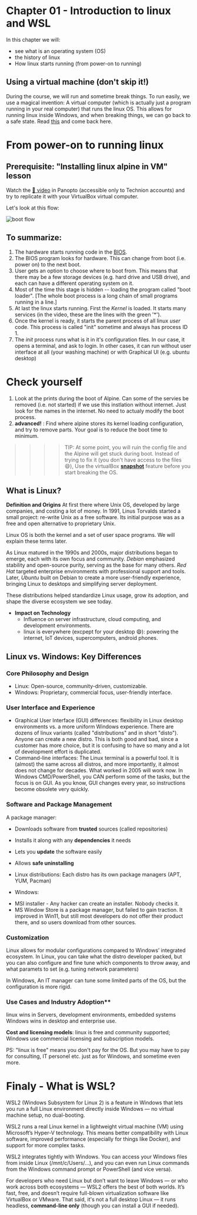 # Chapter 01 - Introduction to linux and WSL

In this chapter we will:

- see what is an operating system (OS)
- the history of linux
- How linux starts running (from power-on to running)



## Using a virtual machine (don't skip it!)
During the course, we will run and sometime break things. To run easily, we use a magical invention: A virtual computer (which is actually just a program running in your real computer) that runs the linux OS.
This allows for running linux inside Windows, and when breaking things, we can go back to a safe state.
Read [this](./virtual_machines.md) and come back here.


# From power-on to running linux

## Prerequisite: "Installing linux alpine in VM" lesson

Watch the [🎥 video](https://panoptotech.cloud.panopto.eu/Panopto/Pages/Viewer.aspx?id=141815e4-0c6f-4176-b022-b2b000826174) in Panopto (accessible only to Technion accounts) and try to replicate it with your VirtualBox virtual computer.

Let's look at this flow:

<!-- ![boot flow](./resources/01911933-5a25-4dba-a57c-d9bd65680d84_1280x1664.webp)
-->

![boot flow](https://miro.medium.com/v2/resize:fit:720/format:webp/1*sjr7OoJ3xS5VZxoZ6_YF6w.png)






## To summarize:
1. The hardware starts running code in the [BIOS](https://en.wikipedia.org/wiki/BIOS).
2. The BIOS program looks for hardware. This can change from boot (i.e. power on) to the next boot.
3. User gets an option to choose where to boot from. This means that there may be a few storage devices (e.g. hard drive and USB drive), and each can have a different operating system on it.
4. Most of the time this stage is hidden -- loading the program called "boot loader". [The whole boot process is a long chain of small programs running in a line.]
5. At last the linux starts running. First the *Kernel* is loaded. It starts many services (in the video, these are the lines with the green '*').
6. Once the kernel is ready, it starts the parent process of all linux *user* code. This process is called "init" sometime and always has process ID 1.
7. The *init* process runs what is it in it's configuration files. In our case, it opens a terminal, and ask to login. In other cases, it can run without user interface at all (your washing machine) or with Graphical UI (e.g. ubuntu desktop)

# Check yourself
1. Look at the prints during the boot of Alpine. Can some of the servies be removed (i.e. not started) if we use this instlation without internet. Just look for the names in the internet. No need to actualy modify the boot process.
2. **advanced!** : Find where alpine stores its kernel loading configuration, and try to remove parts. Your goal is to reduce the boot time to minimum.
  
  >>>> TIP: At some point, you will ruin the config file and the Alpine will get stuck during boot. Instead of trying to fix it (you don't have access to the files 😄), Use the virtualBox [**snapshot**](https://docs.oracle.com/en/virtualization/virtualbox/6.0/user/snapshots.html) feature before you start breaking the OS.



##  What is Linux?

**Definition and Origins**
  At first there where Unix OS, developed by large companies, and costing a lot of money. In 1991, Linus Torvalds started a small project: re-write Unix as a free software. Its initial purpose was as a free and open alternative to proprietary Unix.

  Linux OS is both the kernel and a set of user space programs. We will explain these terms later.

 
As Linux matured in the 1990s and 2000s, major distributions began to emerge, each with its own focus and community. *Debian* emphasized stability and open-source purity, serving as the base for many others. *Red Hat* targeted enterprise environments with professional support and tools. Later, *Ubuntu* built on Debian to create a more user-friendly experience, bringing Linux to desktops and simplifying server deployment. 

These distributions helped standardize Linux usage, grow its adoption, and shape the diverse ecosystem we see today.

- **Impact on Technology**
  - Influence on server infrastructure, cloud computing, and development environments.
  - linux is everywhere (excpept for your desktop 😄): powering the internet, IoT devices, supercomputers, android phones.



## Linux vs. Windows: Key Differences

### Core Philosophy and Design
  - Linux: Open-source, community-driven, customizable.
  - Windows: Proprietary, commercial focus, user-friendly interface.

### User Interface and Experience
  - Graphical User Interface (GUI) differences: flexibility in Linux desktop environments vs. a more uniform Windows experience.
  There are dozens of linux variants (called "distributions" and in short "disto"). Anyone can create a new distro. This is both good and bad, since a customer has more choice, but it is confusing to have so many and a lot of development effort is duplicated.
  - Command-line interfaces: The Linux terminal is a powerful tool. It is (almost) the same across all distros, and more importantly, it almost does not change for decades. What worked in 2005 will work now. 
  In Windows CMD/PowerShell, you CAN perform some of the tasks, but the focus is on GUI. As you know, GUI changes every year, so instructions become obsolete very quickly.


### Software and Package Management

A package manager:

 - Downloads software from **trusted** sources (called repositories)
 - Installs it along with any **dependencies** it needs
 - Lets you **update** the software easily
 - Allows **safe uninstalling**



  - Linux distributions:
     Each distro has its own  package managers (APT, YUM, Pacman)
  - Windows:
   *  MSI installer - Any hacker can create an installer. Nobody checks it.
   *  MS Window Store is a package manager, but failed to gain traction. It improved in Win11, but still most developers do not offer their product there, and so users download from other sources.



### Customization
  
   Linux allows for modular configurations compared to Windows’ integrated ecosystem.
   In Linux, you can take what the distro developer packed, but you can also configure and fine tune which components to throw away, and what paramets to set (e.g. tuning network parameters)

   In Windows, An IT manager can tune some limited parts of the OS, but the configuration is more rigid.


### Use Cases and Industry Adoption**
  linux wins in  Servers, development environments, embedded systems
  Windows wins in desktop and enterprise use.

  **Cost and licensing models**: linux is free and community supported; Windows use commercial licensing and subscription models.

  PS: "linux is free" means you don't pay for the OS. But you may have to pay for consulting, IT personel etc. just as for Windows, and sometime even more.
  

# Finaly - What is WSL?

WSL2 (Windows Subsystem for Linux 2) is a feature in Windows that lets you run a full Linux environment directly inside Windows — no virtual machine setup, no dual-booting. 

WSL2 runs a real Linux kernel in a lightweight virtual machine (VM) using Microsoft’s Hyper-V technology. This means better compatibility with Linux software, improved performance (especially for things like Docker), and support for more complex tasks.

WSL2 integrates tightly with Windows. You can access your Windows files from inside Linux (/mnt/c/Users/...), and you can even run Linux commands from the Windows command prompt or PowerShell (and vice versa).

For developers who need Linux but don’t want to leave Windows — or who work across both ecosystems — WSL2 offers the best of both worlds. It’s fast, free, and doesn’t require full-blown virtualization software like VirtualBox or VMware. That said, it's not a full desktop Linux — it runs headless, **command-line only** (though you can install a GUI if needed).
